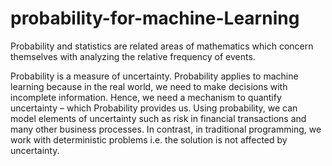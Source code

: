 # probability-for-machine-Learning
Probability and statistics are related areas of mathematics which concern themselves with analyzing the relative frequency of events.


Probability is a measure of uncertainty. Probability applies to machine learning because in the real world, we need to make decisions with incomplete information.
Hence, we need a mechanism to quantify uncertainty – which Probability provides us. Using probability, we can model elements of uncertainty such as risk in financial
transactions and many other business processes. In contrast, in traditional programming, we work with deterministic problems i.e. the solution is not affected by uncertainty. 
